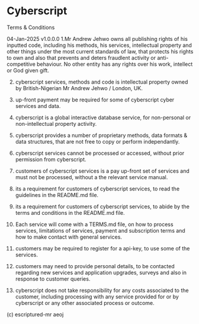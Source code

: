 # Cyberscript
Terms & Conditions


04-Jan-2025
v1.0.0.0
1.Mr Andrew Jehwo owns all publishing rights of his inputted code, including his methods, his services, intellectual property and other things under the most current standards of law, that protects his rights to own and also that prevents and deters fraudlent activity or anti-competitive behaviour. No other entity has any rights over his work, intellect or God given gift.


2. cyberscript services, methods and code is intellectual property owned by British-Nigerian Mr Andrew Jehwo / London, UK.


3. up-front payment may be required for some of cyberscript cyber services and data.


4. cyberscript is a global interactive database service, for non-personal or non-intellectual property activity.


5. cyberscript provides a number of proprietary methods, data formats & data structures, that are not free to copy or perform independantly.


6. cyberscript services cannot be processed or accessed, without prior permission from cyberscript.


7. customers of cyberscript services is a pay up-front set of services and must not be processed, without a the relevant service manual.


8. its a requirement for customers of cyberscript services, to read the guidelines in the README.md file.


9. its a requirement for customers of cyberscript services, to abide by the terms and conditions in the README.md file.


10. Each service will come with a TERMS.md file, on how to process services, limitations of services, payment and subscription terms and how to make contact with general services.


11. customers may be required to register for a api-key, to use some of the services.


12. customers may need to provide personal details, to be contacted regarding new services and application upgrades, surveys and also in response to customer queries.


13. cyberscript does not take responsibility for any costs associated to the customer, including processing with any service provided for or by cyberscript or any other associated process or outcome.

(c) escriptured-mr aeoj
